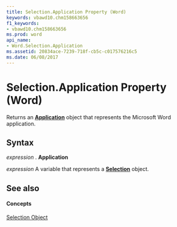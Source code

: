 ```yaml
---
title: Selection.Application Property (Word)
keywords: vbawd10.chm158663656
f1_keywords:
- vbawd10.chm158663656
ms.prod: word
api_name:
- Word.Selection.Application
ms.assetid: 20834ace-7239-718f-cb5c-c017576216c5
ms.date: 06/08/2017
---
```



# Selection.Application Property (Word)

Returns an  **[Application](Word.Application.md)** object that represents the Microsoft Word application.


## Syntax

 _expression_ . **Application**

 _expression_ A variable that represents a **[Selection](Word.Selection.md)** object.


## See also


#### Concepts


[Selection Object](Word.Selection.md)

